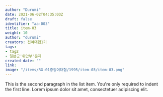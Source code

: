 ```yaml
---
author: "Durumi"
date: 2021-06-02T04:35:03Z
draft: false
identifier: "aa-003"
title: item-03
weight: 10
author: "durumi"
creators: 전여대협1기
tags:	
- tag2
- 일본군'위안부'문제
created-date: ""
link: 
image: "/items/RG-01중앙여대협/1995/item-03/item-03.png"
---
```


This is the second paragraph in the list item. You're
only required to indent the first line. Lorem ipsum dolor
sit amet, consectetuer adipiscing elit.